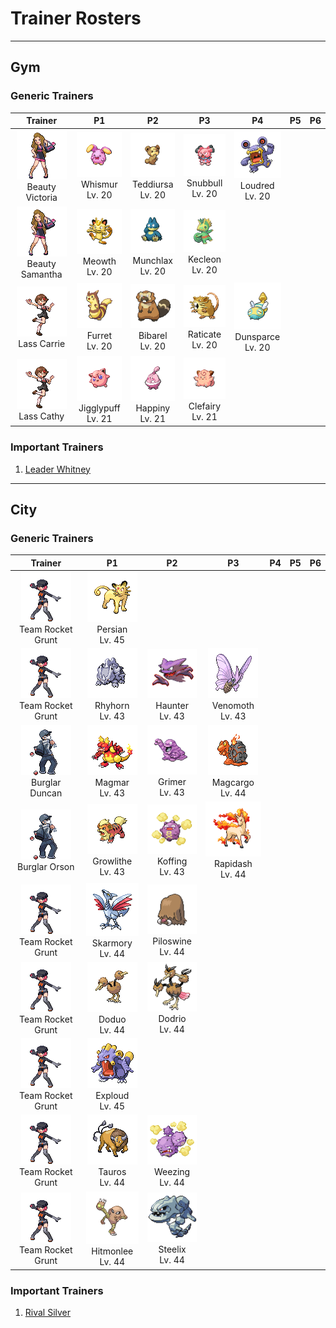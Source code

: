 # Trainer Rosters

---

## Gym


### Generic Trainers

| Trainer | P1 | P2 | P3 | P4 | P5 | P6 |
|:-------:|:--:|:--:|:--:|:--:|:--:|:--:|
| ![Beauty Victoria](../../assets/trainers/beauty.png "Beauty Victoria")<br>Beauty Victoria | ![Whismur](../../assets/sprites/whismur/front.gif "Whismur")<br>Whismur<br>Lv. 20 | ![Teddiursa](../../assets/sprites/teddiursa/front.gif "Teddiursa")<br>Teddiursa<br>Lv. 20 | ![Snubbull](../../assets/sprites/snubbull/front.gif "Snubbull")<br>Snubbull<br>Lv. 20 | ![Loudred](../../assets/sprites/loudred/front.gif "Loudred")<br>Loudred<br>Lv. 20 |
| ![Beauty Samantha](../../assets/trainers/beauty.png "Beauty Samantha")<br>Beauty Samantha | ![Meowth](../../assets/sprites/meowth/front.gif "Meowth")<br>Meowth<br>Lv. 20 | ![Munchlax](../../assets/sprites/munchlax/front.gif "Munchlax")<br>Munchlax<br>Lv. 20 | ![Kecleon](../../assets/sprites/kecleon/front.gif "Kecleon")<br>Kecleon<br>Lv. 20 |
| ![Lass Carrie](../../assets/trainers/lass.png "Lass Carrie")<br>Lass Carrie | ![Furret](../../assets/sprites/furret/front.gif "Furret")<br>Furret<br>Lv. 20 | ![Bibarel](../../assets/sprites/bibarel/front.gif "Bibarel")<br>Bibarel<br>Lv. 20 | ![Raticate](../../assets/sprites/raticate/front.gif "Raticate")<br>Raticate<br>Lv. 20 | ![Dunsparce](../../assets/sprites/dunsparce/front.gif "Dunsparce")<br>Dunsparce<br>Lv. 20 |
| ![Lass Cathy](../../assets/trainers/lass.png "Lass Cathy")<br>Lass Cathy | ![Jigglypuff](../../assets/sprites/jigglypuff/front.gif "Jigglypuff")<br>Jigglypuff<br>Lv. 21 | ![Happiny](../../assets/sprites/happiny/front.gif "Happiny")<br>Happiny<br>Lv. 21 | ![Clefairy](../../assets/sprites/clefairy/front.gif "Clefairy")<br>Clefairy<br>Lv. 21 |


### Important Trainers

1. [Leader Whitney](important_trainers.md#leader-whitney)

---

## City


### Generic Trainers

| Trainer | P1 | P2 | P3 | P4 | P5 | P6 |
|:-------:|:--:|:--:|:--:|:--:|:--:|:--:|
| ![Team Rocket Grunt](../../assets/trainers/rocket_grunt.png "Team Rocket Grunt")<br>Team Rocket Grunt | ![Persian](../../assets/sprites/persian/front.gif "Persian")<br>Persian<br>Lv. 45 |
| ![Team Rocket Grunt](../../assets/trainers/rocket_grunt.png "Team Rocket Grunt")<br>Team Rocket Grunt | ![Rhyhorn](../../assets/sprites/rhyhorn/front.gif "Rhyhorn")<br>Rhyhorn<br>Lv. 43 | ![Haunter](../../assets/sprites/haunter/front.gif "Haunter")<br>Haunter<br>Lv. 43 | ![Venomoth](../../assets/sprites/venomoth/front.gif "Venomoth")<br>Venomoth<br>Lv. 43 |
| ![Burglar Duncan](../../assets/trainers/burglar.png "Burglar Duncan")<br>Burglar Duncan | ![Magmar](../../assets/sprites/magmar/front.gif "Magmar")<br>Magmar<br>Lv. 43 | ![Grimer](../../assets/sprites/grimer/front.gif "Grimer")<br>Grimer<br>Lv. 43 | ![Magcargo](../../assets/sprites/magcargo/front.gif "Magcargo")<br>Magcargo<br>Lv. 44 |
| ![Burglar Orson](../../assets/trainers/burglar.png "Burglar Orson")<br>Burglar Orson | ![Growlithe](../../assets/sprites/growlithe/front.gif "Growlithe")<br>Growlithe<br>Lv. 43 | ![Koffing](../../assets/sprites/koffing/front.gif "Koffing")<br>Koffing<br>Lv. 43 | ![Rapidash](../../assets/sprites/rapidash/front.gif "Rapidash")<br>Rapidash<br>Lv. 44 |
| ![Team Rocket Grunt](../../assets/trainers/rocket_grunt.png "Team Rocket Grunt")<br>Team Rocket Grunt | ![Skarmory](../../assets/sprites/skarmory/front.gif "Skarmory")<br>Skarmory<br>Lv. 44 | ![Piloswine](../../assets/sprites/piloswine/front.gif "Piloswine")<br>Piloswine<br>Lv. 44 |
| ![Team Rocket Grunt](../../assets/trainers/rocket_grunt.png "Team Rocket Grunt")<br>Team Rocket Grunt | ![Doduo](../../assets/sprites/doduo/front.gif "Doduo")<br>Doduo<br>Lv. 44 | ![Dodrio](../../assets/sprites/dodrio/front.gif "Dodrio")<br>Dodrio<br>Lv. 44 |
| ![Team Rocket Grunt](../../assets/trainers/rocket_grunt.png "Team Rocket Grunt")<br>Team Rocket Grunt | ![Exploud](../../assets/sprites/exploud/front.gif "Exploud")<br>Exploud<br>Lv. 45 |
| ![Team Rocket Grunt](../../assets/trainers/rocket_grunt.png "Team Rocket Grunt")<br>Team Rocket Grunt | ![Tauros](../../assets/sprites/tauros/front.gif "Tauros")<br>Tauros<br>Lv. 44 | ![Weezing](../../assets/sprites/weezing/front.gif "Weezing")<br>Weezing<br>Lv. 44 |
| ![Team Rocket Grunt](../../assets/trainers/rocket_grunt.png "Team Rocket Grunt")<br>Team Rocket Grunt | ![Hitmonlee](../../assets/sprites/hitmonlee/front.gif "Hitmonlee")<br>Hitmonlee<br>Lv. 44 | ![Steelix](../../assets/sprites/steelix/front.gif "Steelix")<br>Steelix<br>Lv. 44 |


### Important Trainers

1. [Rival Silver](important_trainers.md#rival-silver)

